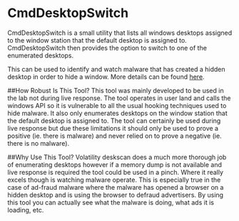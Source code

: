 CmdDesktopSwitch
================
CmdDesktopSwitch is a small utility that lists all windows desktops assigned to the window station that the default desktop is assigned to. CmdDesktopSwitch then provides the option to switch to one of the enumerated desktops.

This can be used to identify and watch malware that has created a hidden desktop in order to hide a window. More details can be found [here](http://herrcore.blogspot.com/). 

##How Robust Is This Tool?
This tool was mainly developed to be used in the lab not during live response. The tool operates in user land and calls the windows API so it is vulnerable to all the usual hooking techniques used to hide malware. It also only enumerates desktops on the window station that the default desktop is assigned to. The tool can certainly be used during live response but due these limitations it should only be used to prove a positive (ie. there is malware) and never relied on to prove a negative (ie. there is no malware). 

##Why Use This Tool?
Volatility deskscan does a much more thorough job of enumerating desktops however if a memory dump is not available and live response is required the tool could be used in a pinch. Where it really excels though is watching malware operate. This is especially true in the case of ad-fraud malware where the malware has opened a browser on a hidden desktop and is using the browser to defraud advertisers. By using this tool you can actually see what the malware is doing, what ads it is loading, etc.

